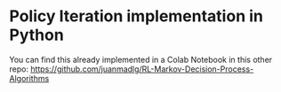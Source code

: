 # Policy Iteration implementation in Python

You can find this already implemented in a Colab Notebook in this other repo: https://github.com/juanmadlg/RL-Markov-Decision-Process-Algorithms